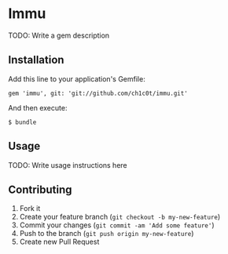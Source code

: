 # Immu

TODO: Write a gem description

## Installation

Add this line to your application's Gemfile:

    gem 'immu', git: 'git://github.com/ch1c0t/immu.git'

And then execute:

    $ bundle

## Usage

TODO: Write usage instructions here

## Contributing

1. Fork it
2. Create your feature branch (`git checkout -b my-new-feature`)
3. Commit your changes (`git commit -am 'Add some feature'`)
4. Push to the branch (`git push origin my-new-feature`)
5. Create new Pull Request
